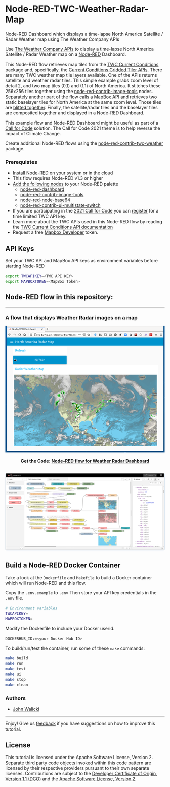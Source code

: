 # Node-RED-TWC-Weather-Radar-Map

Node-RED Dashboard which displays a time-lapse North America Satellite / Radar Weather map using The Weather Company APIs

Use [The Weather Company APIs](https://www.ibm.com/products/weather-operations-center/data-packages) to display a time-lapse North America Satellite / Radar Weather map on a [Node-RED](https://nodered.org) Dashboard.

This Node-RED flow retrieves map tiles from the [TWC Current Conditions](https://ibm.co/TWCecc) package and, specifically, the [Current Conditions Gridded Tiler APIs](https://ibm.co/v2EHCg). There are many TWC weather map tile layers available.  One of the APIs returns satellite and weather radar tiles.  This simple example grabs zoom level of detail 2, and two map tiles (0,1) and (1,1) of North America. It stitches these 256x256 tiles together using the [node-red-contrib-image-tools](https://flows.nodered.org/node/node-red-contrib-image-tools) nodes. Separately another part of the flow calls a [MapBox API](https://docs.mapbox.com/api/maps/static-tiles/) and retrieves two static baselayer tiles for North America at the same zoom level. Those tiles are [blitted together](https://en.wikipedia.org/wiki/Blit). Finally, the satellite/radar tiles and the baselayer tiles are composited together and displayed in a Node-RED Dashboard.

This example flow and Node-RED Dashboard might be useful as part of a [Call for Code](https://developer.ibm.com/callforcode/) solution. The Call for Code 2021 theme is to help reverse the impact of Climate Change.

Create additional Node-RED flows using the [node-red-contrib-twc-weather](https://flows.nodered.org/node/node-red-contrib-twc-weather) package.

### Prerequistes

- [Install Node-RED](https://nodered.org/docs/getting-started/) on your system or in the cloud
- This flow requires Node-RED v1.3 or higher
- [Add the following nodes](https://nodered.org/docs/user-guide/runtime/adding-nodes) to your Node-RED palette
  - [node-red-dashboard](https://flows.nodered.org/node/node-red-dashboard)
  - [node-red-contrib-image-tools](https://flows.nodered.org/node/node-red-contrib-image-tools)
  - [node-red-node-base64](https://flows.nodered.org/node/node-red-node-base64)
  - [node-red-contrib-ui-multistate-switch](https://flows.nodered.org/node/node-red-contrib-ui-multistate-switch)
- If you are participating in the [2021 Call for Code](https://developer.ibm.com/callforcode/) you can [register](https://developer.ibm.com/callforcode/tools/weather/) for a time limited TWC API key.
- Learn more about the TWC APIs used in this Node-RED flow by reading the [TWC Current Conditions API documentation](https://ibm.co/TWCecc)
- Request a free [Mapbox Developer](https://docs.mapbox.com/) token.

## API Keys

Set your TWC API and MapBox API keys as environment variables before starting Node-RED

```sh
export TWCAPIKEY=<TWC API KEY>
export MAPBOXTOKEN=<MapBox Token>
```

## Node-RED flow in this repository:
---
### A flow that displays Weather Radar images on a map

![Weather Radar Dashboard](screenshots/TWC-WeatherRadarMap-animation.gif?raw=true "Weather Radar Map Dashboard")
<p align="center">
  <strong>Get the Code: <a href="radarmap-flows.json">Node-RED flow for Weather Radar Dashboard</strong></a>
</p>

![Weather Radar Map flow](screenshots/TWC-WeatherRadarMap-flow.png?raw=true "Weather Radar Map flow")
---

## Build a Node-RED Docker Container

Take a look at the `Dockerfile` and `Makefile` to build a Docker container which will run
Node-RED and this flow. 

Copy the `.env.example` to `.env`  Then store your API key credentials in the `.env` file.

```sh
# Environment variables
TWCAPIKEY=
MAPBOXTOKEN=
```

Modify the Dockerfile to include your Docker userid.

```sh
DOCKERHUB_ID:=<your Docker Hub ID>
```

To build/run/test the container, run some of these `make` commands:

```sh
make build
make run
make test
make ui
make stop
make clean
```

### Authors

- [John Walicki](https://github.com/johnwalicki)

___

Enjoy!  Give us [feedback](https://github.com/johnwalicki/Node-RED-TWC-Weather-Radar-Map/issues) if you have suggestions on how to improve this tutorial.

## License

This tutorial is licensed under the Apache Software License, Version 2.  Separate third party code objects invoked within this code pattern are licensed by their respective providers pursuant to their own separate licenses. Contributions are subject to the [Developer Certificate of Origin, Version 1.1 (DCO)](https://developercertificate.org/) and the [Apache Software License, Version 2](http://www.apache.org/licenses/LICENSE-2.0.txt).
